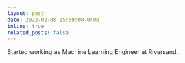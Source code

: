 ```yaml
---
layout: post
date: 2022-02-08 15:59:00-0400
inline: true
related_posts: false
---
```


Started working as Machine Learning Engineer at Riversand.
